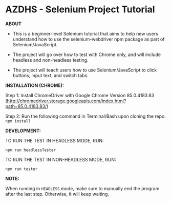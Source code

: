 # AZDHS - Selenium Project Tutorial

**ABOUT**

- This is a beginner-level Selenium tutorial that aims to help new users understand how to use the selenium-webdriver npm package as part of Selenium/JavaScript. 

- The project will go over how to test with Chrome only, and will include headless and non-headless testing.

- The project will teach users how to use Selenium/JavaScript to click buttons, input text, and switch tabs.

**INSTALLATION (CHROME):**

 Step 1: Install ChromeDriver with Google Chrome Version 85.0.4183.83 (http://chromedriver.storage.googleapis.com/index.html?path=85.0.4183.83/)

 Step 2: Run the following command in Terminal/Bash upon cloning the repo: `npm install`

**DEVELOPMENT:**

TO RUN THE TEST IN HEADLESS MODE, RUN:

`npm run headlessTester`

TO RUN THE TEST IN NON-HEADLESS MODE, RUN:

`npm run tester`

**NOTE:** 

When running in `HEADLESS` mode, make sure to manually end the program after the last step. Otherwise, it will keep waiting.